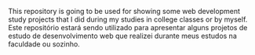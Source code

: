 This repository is going to be used for showing some web development study projects that I did during my studies in college classes or by myself.
<br>
Este repositório estará sendo utilizado para apresentar alguns projetos de estudo de desenvolvimento web que realizei durante meus estudos na faculdade ou sozinho.
